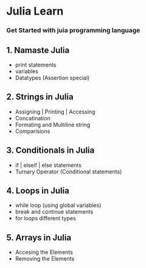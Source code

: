 # Julia Learn 

### Get Started with juia programming language  

## 1. Namaste Julia
- print statements
- variables 
- Datatypes (Assertion special)

## 2. Strings in Julia
- Assigning | Printing | Accessing 
- Concatination
- Formating and Multiline string
- Comparisions

## 3. Conditionals in Julia
- if | elseif | else  statements
- Turnary Operator (Conditional statements)

## 4. Loops in Julia 
- while loop (using global variables) 
- break and continue statements 
- for loops different types 

## 5. Arrays in Julia 
- Accesing the Elements
- Removing the Elements  